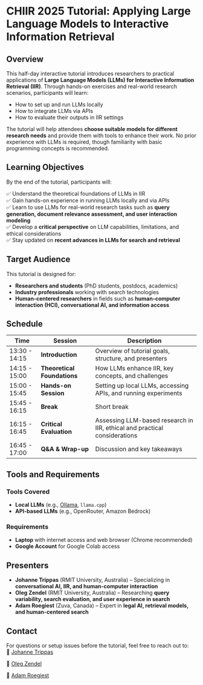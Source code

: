 # CHIIR 2025 Tutorial: Applying Large Language Models to Interactive Information Retrieval  

## Overview  

This half-day interactive tutorial introduces researchers to practical applications of **Large Language Models (LLMs) for Interactive Information Retrieval (IIR)**. Through hands-on exercises and real-world research scenarios, participants will learn:  

- How to set up and run LLMs locally  
- How to integrate LLMs via APIs  
- How to evaluate their outputs in IIR settings  

The tutorial will help attendees **choose suitable models for different research needs** and provide them with tools to enhance their work. No prior experience with LLMs is required, though familiarity with basic programming concepts is recommended.  

## Learning Objectives  

By the end of the tutorial, participants will:  

✅ Understand the theoretical foundations of LLMs in IIR  
✅ Gain hands-on experience in running LLMs locally and via APIs  
✅ Learn to use LLMs for real-world research tasks such as **query generation, document relevance assessment, and user interaction modeling**  
✅ Develop a **critical perspective** on LLM capabilities, limitations, and ethical considerations  
✅ Stay updated on **recent advances in LLMs for search and retrieval**  

## Target Audience  

This tutorial is designed for:  

- **Researchers and students** (PhD students, postdocs, academics)  
- **Industry professionals** working with search technologies  
- **Human-centered researchers** in fields such as **human-computer interaction (HCI), conversational AI, and information access**  

## Schedule

| Time | Session | Description |  
|------|---------|-------------|  
| 13:30 - 14:15 | **Introduction** | Overview of tutorial goals, structure, and presenters |  
| 14:15 - 15:00 | **Theoretical Foundations** | How LLMs enhance IIR, key concepts, and challenges |  
| 15:00 - 15:45 | **Hands-on Session** | Setting up local LLMs, accessing APIs, and running experiments |  
| 15:45 - 16:15 | **Break** | Short break |  
| 16:15 - 16:45 | **Critical Evaluation** | Assessing LLM-based research in IIR, ethical and practical considerations |  
| 16:45 - 17:00 | **Q&A & Wrap-up** | Discussion and key takeaways |  

## Tools and Requirements  

### Tools Covered  
- **Local LLMs** (e.g., [Ollama](https://ollama.com/), `llama.cpp`)  
- **API-based LLMs** (e.g., OpenRouter, Amazon Bedrock)  

### Requirements  
- **Laptop** with internet access and web browser (Chrome recommended)
- **Google Account** for Google Colab access

## Presenters  

- **Johanne Trippas** (RMIT University, Australia) – Specializing in **conversational AI, IIR, and human-computer interaction**  
- **Oleg Zendel** (RMIT University, Australia) – Researching **query variability, search evaluation, and user experience in search**  
- **Adam Roegiest** (Zuva, Canada) – Expert in **legal AI, retrieval models, and human-centered search**  

## Contact  

For questions or setup issues before the tutorial, feel free to reach out to:  
📩 [Johanne Trippas](mailto:j.trippas@rmit.edu.au?subject=[GitHub]%20CHIIR%20Tutorial%202025)

📩 [Oleg Zendel](mailto:oleg.zendel@rmit.edu.au?subject=[GitHub]%20CHIIR%20Tutorial%202025)

📩 [Adam Roegiest](mailto:adam@roegiest.com?subject=[GitHub]%20CHIIR%20Tutorial%202025)
